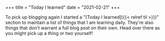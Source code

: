 +++
title = "Today I learned"
date = "2021-02-21"
+++

To pick up blogging again I started a "[Today I learned]({{< relref til >}})" section to maintain a list of things that I am learning daily. They're also things that don't warrant a full blog post on their own. Head over there as you might pick up a thing or two yourself!